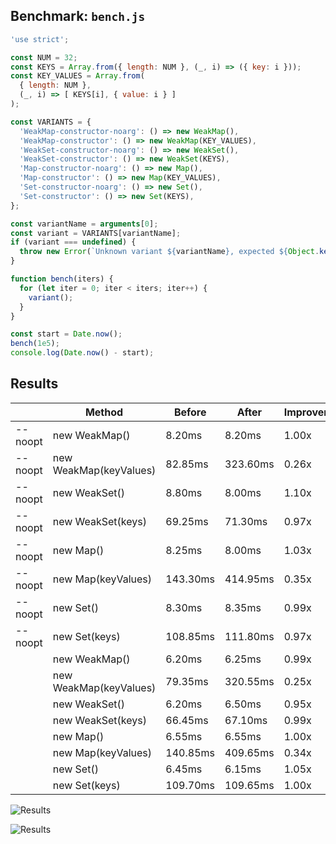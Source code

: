 ## Benchmark: `bench.js`

```js
'use strict';

const NUM = 32;
const KEYS = Array.from({ length: NUM }, (_, i) => ({ key: i }));
const KEY_VALUES = Array.from(
  { length: NUM },
  (_, i) => [ KEYS[i], { value: i } ]
);

const VARIANTS = {
  'WeakMap-constructor-noarg': () => new WeakMap(),
  'WeakMap-constructor': () => new WeakMap(KEY_VALUES),
  'WeakSet-constructor-noarg': () => new WeakSet(),
  'WeakSet-constructor': () => new WeakSet(KEYS),
  'Map-constructor-noarg': () => new Map(),
  'Map-constructor': () => new Map(KEY_VALUES),
  'Set-constructor-noarg': () => new Set(),
  'Set-constructor': () => new Set(KEYS),
};

const variantName = arguments[0];
const variant = VARIANTS[variantName];
if (variant === undefined) {
  throw new Error(`Unknown variant ${variantName}, expected ${Object.keys(VARIANTS).join(', ')}`);
}

function bench(iters) {
  for (let iter = 0; iter < iters; iter++) {
    variant();
  }
}

const start = Date.now();
bench(1e5);
console.log(Date.now() - start);

```

## Results

|        |  Method  | Before | After | Improvement |
|--------|----------|--------|-------|-------------|
| --noopt | new WeakMap() | 8.20ms | 8.20ms | 1.00x |
| --noopt | new WeakMap(keyValues) | 82.85ms | 323.60ms | 0.26x |
| --noopt | new WeakSet() | 8.80ms | 8.00ms | 1.10x |
| --noopt | new WeakSet(keys) | 69.25ms | 71.30ms | 0.97x |
| --noopt | new Map() | 8.25ms | 8.00ms | 1.03x |
| --noopt | new Map(keyValues) | 143.30ms | 414.95ms | 0.35x |
| --noopt | new Set() | 8.30ms | 8.35ms | 0.99x |
| --noopt | new Set(keys) | 108.85ms | 111.80ms | 0.97x |
|  | new WeakMap() | 6.20ms | 6.25ms | 0.99x |
|  | new WeakMap(keyValues) | 79.35ms | 320.55ms | 0.25x |
|  | new WeakSet() | 6.20ms | 6.50ms | 0.95x |
|  | new WeakSet(keys) | 66.45ms | 67.10ms | 0.99x |
|  | new Map() | 6.55ms | 6.55ms | 1.00x |
|  | new Map(keyValues) | 140.85ms | 409.65ms | 0.34x |
|  | new Set() | 6.45ms | 6.15ms | 1.05x |
|  | new Set(keys) | 109.70ms | 109.65ms | 1.00x |


![Results](https://image-charts.com/chart?cht=bhg&amp;chs=700x600&amp;chds=0,8.8&amp;chco=c6d9fd,4d89f9&amp;chbh=a&amp;chxs=0,000000,0,0,_&amp;chxt=y,x&amp;chm=N,000000,0,,10|N,000000,1,,10&amp;chma=10,50&amp;chtt=Time%20in%20ms%20(less%20is%20better)%20%5B*%20est%20startup%20perf%5D&amp;chdl=before|after&amp;chxl=0:|1:|new%20WeakMap()*|new%20WeakSet()*|new%20Map()*|new%20Set()*|new%20WeakMap()|new%20WeakSet()|new%20Map()|new%20Set()&amp;chd=t:8.20,8.80,8.25,8.30,6.20,6.20,6.55,6.45|8.20,8.00,8.00,8.35,6.25,6.50,6.55,6.15,_ "Results")


![Results](https://image-charts.com/chart?cht=bhg&amp;chs=700x600&amp;chds=0,414.95&amp;chco=c6d9fd,4d89f9&amp;chbh=a&amp;chxs=0,000000,0,0,_&amp;chxt=y,x&amp;chm=N,000000,0,,10|N,000000,1,,10&amp;chma=10,50&amp;chtt=Time%20in%20ms%20(less%20is%20better)%20%5B*%20est%20startup%20perf%5D&amp;chdl=before|after&amp;chxl=0:|1:|new%20WeakMap(keyValues)*|new%20WeakSet(keys)*|new%20Map(keyValues)*|new%20Set(keys)*|new%20WeakMap(keyValues)|new%20WeakSet(keys)|new%20Map(keyValues)|new%20Set(keys)&amp;chd=t:82.85,69.25,143.30,108.85,79.35,66.45,140.85,109.70|323.60,71.30,414.95,111.80,320.55,67.10,409.65,109.65,_ "Results")
